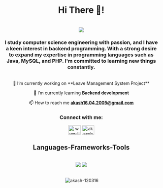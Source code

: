 <h1 align="center">Hi There 👋!</h1>

<h1 align="center">
    <img src="https://readme-typing-svg.herokuapp.com/?font=Righteous&size=35&center=true&vCenter=true&width=500&height=70&duration=4000&lines=I'm+AKASH!!;" />
</h1>
<h3 align="center">I study computer science engineering with passion, and I have a keen interest in backend programming. With a strong desire to expand my expertise in programming languages such as Java, MySQL, and PHP. I'm committed to learning new things constantly.</h3>
<br>
<div align="center">
 🔭 I’m currently working on **Leave Management System Project**

 🌱 I’m currently learning **Backend development**

 📫 How to reach me **akash16.04.2005@gmail.com**
</div>
<div align="center">
<h3 align="center">Connect with me:</h3>  </div>
<p align="left">
  <div align="center">
<a href="https://linkedin.com/in/www.linkedin.com/in/akash-pon-027617317" target="blank"><img align="center" src="https://raw.githubusercontent.com/rahuldkjain/github-profile-readme-generator/master/src/images/icons/Social/linked-in-alt.svg" alt="www.linkedin.com/in/akash-pon-027617317" height="30" width="40" /></a>
<a href="https://instagram.com/akasshhhh.12" target="blank"><img align="center" src="https://raw.githubusercontent.com/rahuldkjain/github-profile-readme-generator/master/src/images/icons/Social/instagram.svg" alt="akasshhhh.12" height="30" width="40" /></a>
</p>
  </div>

<h2 align="center"> Languages-Frameworks-Tools </h2>
<br/>
<div align="center">
    <img src="https://skillicons.dev/icons?i=react,bootstrap,html,css,vscode,github,figma," />
    <img src="https://skillicons.dev/icons?i=php,mysql,mongodb,c,java" /><br>
</div>
<br>
<div align="center">
<p>&nbsp;<img align="center" src="https://github-readme-stats.vercel.app/api?username=akash-120316&show_icons=true&locale=en" alt="akash-120316" /></p>
</div>




